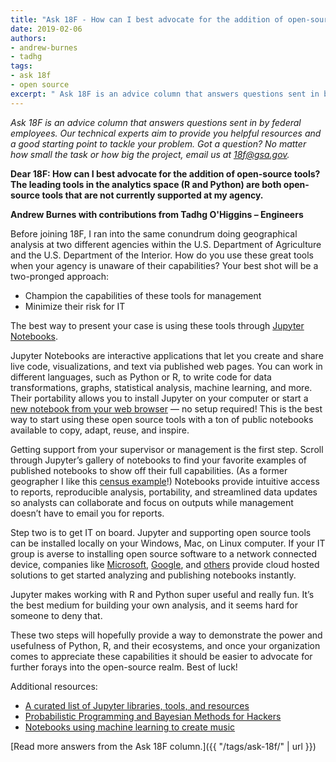 ```yaml
---
title: "Ask 18F - How can I best advocate for the addition of open-source tools?"
date: 2019-02-06
authors:
- andrew-burnes
- tadhg
tags:
- ask 18f
- open source
excerpt: " Ask 18F is an advice column that answers questions sent in by federal employees. In this edition, two of our enginners share how to best advocate for the addition of open-source tools in the analytics space."
---
```


*Ask 18F is an advice column that answers questions sent in by federal employees. Our technical experts aim to provide you helpful resources and a good starting point to tackle your problem. Got a question? No matter how small the task or how big the project, email us at [18f@gsa.gov](mailto:8f@gsa.gov).*

**Dear 18F: How can I best advocate for the addition of open-source tools? The leading tools in the analytics space (R and Python) are both open-source tools that are not currently supported at my agency.**

**Andrew Burnes with contributions from Tadhg O'Higgins – Engineers**

Before joining 18F, I ran into the same conundrum doing geographical analysis at two different agencies within the U.S. Department of Agriculture and the U.S. Department of the Interior. How do you use these great tools when your agency is unaware of their capabilities? Your best shot will be a two-pronged approach:

- Champion the capabilities of these tools for management
- Minimize their risk for IT

The best way to present your case is using these tools through [Jupyter Notebooks](https://jupyter.org).

Jupyter Notebooks are interactive applications that let you create and share live code, visualizations, and text via published web pages. You can work in different languages, such as Python or R, to write code for data transformations, graphs, statistical analysis, machine learning, and more. Their portability allows you to install Jupyter on your computer or start a [new notebook from your web browser](https://github.com/jupyter/jupyter/wiki/A-gallery-of-interesting-Jupyter-Notebooks) — no setup required! This is the best way to start using these open source tools with a ton of public notebooks available to copy, adapt, reuse, and inspire.

Getting support from your supervisor or management is the first step. Scroll through Jupyter’s gallery of notebooks to find your favorite examples of published notebooks to show off their full capabilities. (As a former geographer I like this [census example](https://anaconda.org/jbednar/census/notebook)!) Notebooks provide intuitive access to reports, reproducible analysis, portability, and streamlined data updates so analysts can collaborate and focus on outputs while management doesn’t have to email you for reports.

Step two is to get IT on board. Jupyter and supporting open source tools can be installed locally on your Windows, Mac, on Linux computer. If your IT group is averse to installing open source software to a network
connected device, companies like [Microsoft](https://notebooks.azure.com/), [Google](https://research.google.com/colaboratory/unregistered.html), and [others](https://github.com/markusschanta/awesome-jupyter#hosted-notebook-solutions) provide cloud hosted solutions to get started analyzing and publishing notebooks instantly.

Jupyter makes working with R and Python super useful and really fun. It’s the best medium for building your own analysis, and it seems hard for someone to deny that.

These two steps will hopefully provide a way to demonstrate the power and usefulness of Python, R, and their ecosystems, and once your organization comes to appreciate these capabilities it should be easier to advocate for further forays into the open-source realm. Best of luck!

Additional resources:

- [A curated list of Jupyter libraries, tools, and resources](https://github.com/markusschanta/awesome-jupyter)
- [Probabilistic Programming and Bayesian Methods for Hackers](https://github.com/CamDavidsonPilon/Probabilistic-Programming-and-Bayesian-Methods-for-Hackers)
- [Notebooks using machine learning to create music](https://magenta.tensorflow.org/demos/colab/)

[Read more answers from the Ask 18F column.]({{ "/tags/ask-18f/" | url }})
